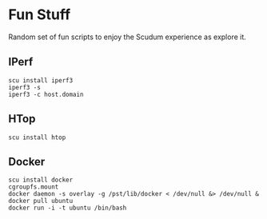 # Fun Stuff

Random set of fun scripts to enjoy the Scudum experience as explore it.

## IPerf

```
scu install iperf3
iperf3 -s
iperf3 -c host.domain
```

## HTop

```
scu install htop
```

## Docker

```
scu install docker
cgroupfs.mount
docker daemon -s overlay -g /pst/lib/docker < /dev/null &> /dev/null &
docker pull ubuntu
docker run -i -t ubuntu /bin/bash
```
